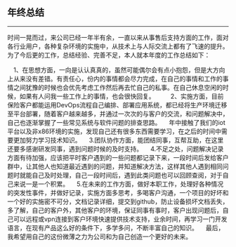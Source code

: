 ## 年终总结
---
  时间一晃而过，来公司已经一年半有余，一直以来从事售后支持方面的工作，面对各行业用户，各种复杂环境的实施中，从技术上与人际交流上都有了飞速的提升。为了今后更的工作，总结经验、完善不足，本人就本年度的工作总结如下：

  　1、在思想方面，一向是认认真真的，虽然可能偶尔会有点小抱怨，但是大方向上从来没有差错。有责任心，份内的事情都会尽力完成，在自己的事情和工作的事情之间犹豫的时候也会优先考虑工作然后再去忙自己的私事。在自己休息空闲的时候，如果有人问我一些工作上的事情，也会很快回复。
  　
  　2、实施方面，目前保险客户都能运用DevOps流程自己编排、部署应用系统，都已经将生产环境迁移至平台部署，随着客户越来越多，并通过一次次的与客户的交流，和问题解决中，自己也逐渐掌握了一些常见系统与软件问题的排查思路。
  　年中接触了我们的iot平台以及非x86环境的实施，发现自己还有很多东西需要学习，在之后的时间中需要更加努力学习技术知识。
  　3.团队协作方面，能团结同事，互帮互助，在这里还要多感谢研发同事，遇到问题时候的及时支持。
  　4.不足之处，问题解决记录方面有待加强，应该把平时客户遇到的一些问题都记录下来，一段时间后发给客户群中，让其他人也知道最近遇到的问题，并知道解决方法，这样其他人遇到相同问题时就能自己及时处理，自己一段时间后，遇到此类问题也可以回顾查阅，对于自己来说一是一个积累。
  　5.在未来的工作方面，做好本职工作，处理好各种情况的突发性事件，并做好记录，实施方面多思考，多喝客户沟通，一个项目的好坏和一个好的实施密不可分，文档记录详细，提交到github，防止设备损坏文档丢失，多了解，自己的客户外，其他客户的环境，保证同事有事时，客户出现问题后，自己可以远程或vpn连接到客户环境快速提供技术支持，业余时间，再学习一门开发语言，在现有产品这么好的条件下，多学多问，不断丰富自己的知识。
  　最后，我希望用自己的这份微薄之力为公司和为自己创造一个更好的未来。
  　